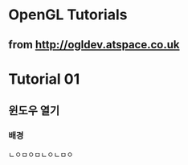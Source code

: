 # OpenGL Tutorials
## from http://ogldev.atspace.co.uk

# Tutorial 01
## 윈도우 열기

### 배경
  ㄴㅇㅁㅇㅁㄴㅇㄴㅁㅇ

